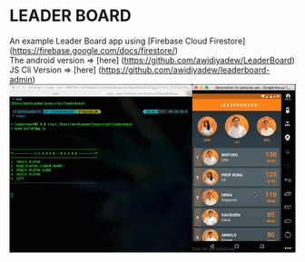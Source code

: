 # LEADER BOARD
An example Leader Board app using [Firebase Cloud Firestore] (https://firebase.google.com/docs/firestore/)<br/>
The android version => [here] (https://github.com/awidiyadew/LeaderBoard)<br>
JS Cli Version => [here] (https://github.com/awidiyadew/leaderboard-admin)<br>
![Cli and Android](leaderboard.gif?raw=true "Cli & Android") <br> 

